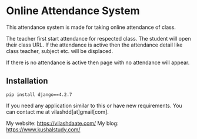 # Online Attendance System

This attendance system is made for taking online attendance of class.

The teacher first start attendance for respected class. The student will open their class URL. If the attendance is active then the attendance detail like class teacher, subject etc. will be displaced.

If there is no attendance is active then page with no attendance will appear.

## Installation
```
pip install django==4.2.7
```

If you need any application similar to this or have new requirements. You can contact me at vilashdd[at]gmail[com].

My website: https://vilashdaate.com/
My blog: https://www.kushalstudy.com/